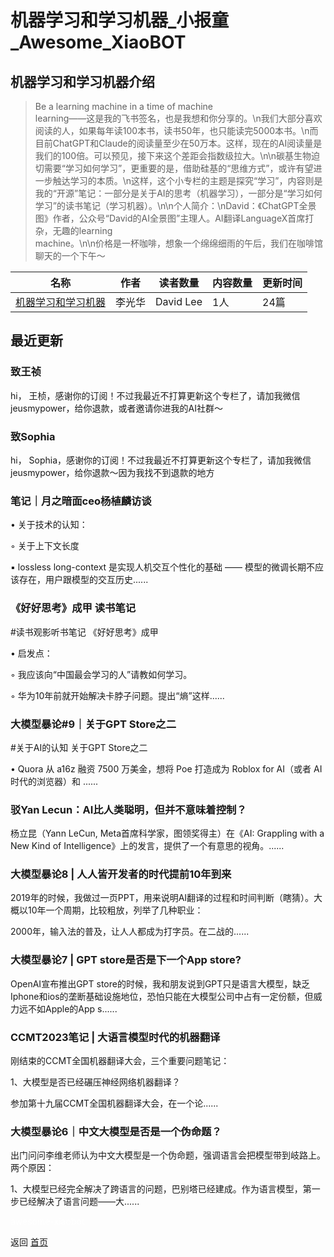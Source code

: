 # 机器学习和学习机器_小报童_Awesome_XiaoBOT

## 机器学习和学习机器介绍
> Be a learning machine in a time of machine  
learning——这是我的飞书签名，也是我想和你分享的。\n我们大部分喜欢阅读的人，如果每年读100本书，读书50年，也只能读完5000本书。\n而目前ChatGPT和Claude的阅读量至少在50万本。这样，现在的AI阅读量是我们的100倍。可以预见，接下来这个差距会指数级拉大。\n\n碳基生物迫切需要“学习如何学习”，更重要的是，借助硅基的“思维方式”，或许有望进一步触达学习的本质。\n这样，这个小专栏的主题是探究“学习”，内容则是我的“开源”笔记：一部分是关于AI的思考（机器学习），一部分是“学习如何学习”的读书笔记（学习机器）。\n\n个人简介：\nDavid：《ChatGPT全景图》作者，公众号“David的AI全景图”主理人。AI翻译LanguageX首席打杂，无趣的learning  
machine。\n\n价格是一杯咖啡，想象一个绵绵细雨的午后，我们在咖啡馆聊天的一个下午～  
  


|名称|作者|读者数量|内容数量|更新时间|
|---|---|---|---|---|
|[机器学习和学习机器](https://xiaobot.net/p/learningmachine?refer=0b133df9-27dc-423b-8101-639049001c13)|李光华|David Lee|1人|24篇|2024-09-10|

## 最近更新
### 致王祯

hi， 王桢，感谢你的订阅！不过我最近不打算更新这个专栏了，请加我微信jeusmypower，给你退款，或者邀请你进我的AI社群～

### 致Sophia

hi， Sophia，感谢你的订阅！不过我最近不打算更新这个专栏了，请加我微信jeusmypower，给你退款～因为我找不到退款的地方

### 笔记｜月之暗面ceo杨植麟访谈

• 关于技术的认知：

◦ 关于上下文长度

▪ lossless long-context 是实现人机交互个性化的基础 —— 模型的微调长期不应该存在，用户跟模型的交互历史......

### 《好好思考》成甲 读书笔记

#读书观影听书笔记 《好好思考》成甲

• 启发点：

◦ 我应该向“中国最会学习的人”请教如何学习。

◦ 华为10年前就开始解决卡脖子问题。提出“熵”这样......

### 大模型暴论#9｜关于GPT Store之二

#关于AI的认知 关于GPT Store之二

• Quora 从 a16z 融资 7500 万美金，想将 Poe 打造成为 Roblox for AI（或者 AI 时代的浏览器）和 ......

### 驳Yan Lecun：AI比人类聪明，但并不意味着控制？

杨立昆（Yann LeCun, Meta首席科学家，图领奖得主）在《AI: Grappling with a New Kind of
Intelligence》上的发言，提供了一个有意思的视角。......

### 大模型暴论8 | 人人皆开发者的时代提前10年到来

2019年的时候，我做过一页PPT，用来说明AI翻译的过程和时间判断（瞎猜）。大概以10年一个周期，比较粗放，列举了几种职业：

2000年，输入法的普及，让人人都成为打字员。在二战的......

### 大模型暴论7 | GPT store是否是下一个App store?

OpenAI宣布推出GPT
store的时候，我和朋友说到GPT只是语言大模型，缺乏Iphone和ios的垄断基础设施地位，恐怕只能在大模型公司中占有一定份额，但威力远不如Apple的App
s......

### CCMT2023笔记 | 大语言模型时代的机器翻译

刚结束的CCMT全国机器翻译大会，三个重要问题笔记：

1、大模型是否已经碾压神经网络机器翻译？

参加第十九届CCMT全国机器翻译大会，在一个论......

### 大模型暴论6｜中文大模型是否是一个伪命题？

出门问问李维老师认为中文大模型是一个伪命题，强调语言会把模型带到岐路上。两个原因：

1、大模型已经完全解决了跨语言的问题，巴别塔已经建成。作为语言模型，第一步已经解决了语言问题——大......


<a href="https://github.com/Reno9527/awesome-xiaobot" style="color: white; text-decoration: none;">awesome-xiaobot</a>

返回 [首页](../README.md)
